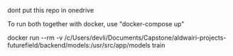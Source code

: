 dont put this repo in onedrive

To run both together with docker, use "docker-compose up"


docker run --rm -v /c/Users/devli/Documents/Capstone/aldwairi-projects-futurefield/backend/models:/usr/src/app/models train